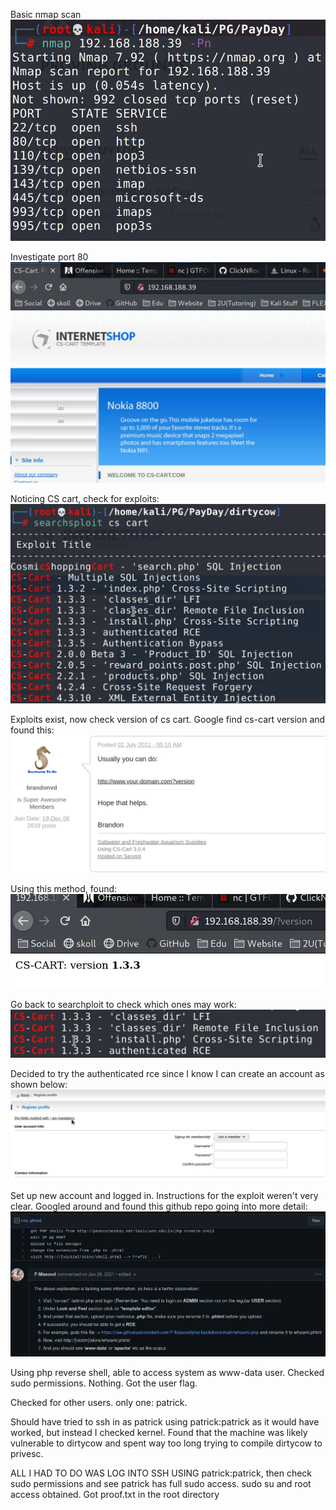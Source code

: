 Basic nmap scan
![674e5517ffa342ca4839472110a65300.png](../../../../_resources/674e5517ffa342ca4839472110a65300.png)

Investigate port 80
![9d61290a3acf8ff5d195530caad0f9a8.png](../../../../_resources/9d61290a3acf8ff5d195530caad0f9a8.png)

Noticing CS cart, check for exploits:
![6279a9d4d94bc62895db9398ed27d8cf.png](../../../../_resources/6279a9d4d94bc62895db9398ed27d8cf.png)

Exploits exist, now check version of cs cart. Google find cs-cart version and found this:
![1ef7ba559a08b86e44ef445478bee985.png](../../../../_resources/1ef7ba559a08b86e44ef445478bee985.png)

Using this method, found:
![d9b08f7cb6b57db1b4f25eb3d509527e.png](../../../../_resources/d9b08f7cb6b57db1b4f25eb3d509527e.png)

Go back to searchploit to check which ones may work:
![ec292fe6514050cce1761a6782bf1af2.png](../../../../_resources/ec292fe6514050cce1761a6782bf1af2.png)

Decided to try the authenticated rce since I know I can create an account as shown below:
![de8f99a07d2155fd602da4ababad4f5f.png](../../../../_resources/de8f99a07d2155fd602da4ababad4f5f.png)

Set up new account and logged in. Instructions for the exploit weren't very clear. Googled around and found this github repo going into more detail: 
![c7a5fb9bc6a0e76bd69ab4e1a34a2789.png](../../../../_resources/c7a5fb9bc6a0e76bd69ab4e1a34a2789.png)

Using php reverse shell, able to access system as www-data user. Checked sudo permissions. Nothing.
Got the user flag.

Checked for other users. only one: patrick.

Should have tried to ssh in as patrick using patrick:patrick as it would have worked, but instead I checked kernel. Found that the machine was likely vulnerable to dirtycow and spent way too long trying to compile dirtycow to privesc.

ALL I HAD TO DO WAS LOG INTO SSH USING patrick:patrick, then check sudo permissions and see patrick has full sudo access. sudo su and root access obtained. Got proof.txt in the root directory